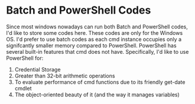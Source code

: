 # Batch and PowerShell Codes
Since most windows nowadays can run both Batch and PowerShell codes, I'd like to store some codes here.
These codes are only for the Windows OS.
I'd prefer to use batch codes as each cmd instance occupies only a signifcantly smaller memory compared to PowerShell.
PowerShell has several built-in features that cmd does not have. Specifically, I'd like to use PowerShell for:
  1. Credential Storage
  2. Greater than 32-bit arithmetic operations
  3. To evaluate performance of cmd functions due to its friendly get-date cmdlet
  4. The object-oriented beauty of it (and the way it manages variables)
